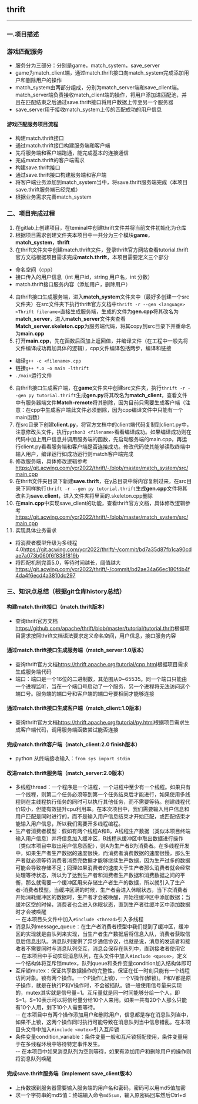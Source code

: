 ## thrift
***
### 一.项目描述
### 游戏匹配服务

- 服务分为三部分：分别是game，match_system，save_server
- game为match_client端，通过match.thrift接口向match_system完成添加用户和删除用户的操作
- match_system由两部分组成，分别为match_server端和save_client端。match_server端负责接收match_client端的操作，将用户添加进匹配池，并且在匹配结束之后通过save.thrift接口将用户数据上传至另一个服务器
- save_server用于接收match_system上传的匹配成功的用户信息

#### 游戏匹配服务项目流程
- 构建match.thrift接口
- 通过match.thrift接口构建服务端和客户端
- 先将服务端和客户端跑通，能完成基本的连接通信
- 完成match.thrift的客户端需求
- 构建save.thrift接口
- 通过save.thrift接口构建服务端和客户端
- 将客户端业务添加到match_system当中，将save.thrift服务端完成（本项目save.thrift服务端已经完成）
- 根据业务需求完善match_system

### 二、项目完成过程
1. 在gitlab上创建项目，在teminal中创建thrift文件并将当前文件初始化为仓库  
2. 根据项目需求创建文件夹本项目中一共分为三个模块**game**，**match_system**，**thrift**  
3. 在thrift文件夹中创建match.thrift文件，登录thrift官方网站查看tutorial.thrift官方文档根据项目需求完成**match.thrift**，本项目需要定义三个部分
* 命名空间（cpp）
* 接口传入的用户信息（int 用户id，string 用户名，int 分数）
* match.thrift接口服务内容（添加用户，删除用户） 
4. 由thrift接口生成服务端，进入**match_system**文件夹中（最好多创建一个src文件夹）在src文件夹下执行thrift官方文档中`thrift -r --gen <language> <Thrift filename>`直接生成服务端，生成的文件为**gen.cpp**将其改名为**match_server**，进入**match_server**文件夹查看**Match_server.skeleton.cpp**为服务端代码，将其copy到src目录下并重命名为**main.cpp**  
5. 打开**main.cpp**，先在函数后面加上返回值，并编译文件（在工程中一般先将文件编译成功再加具体的逻辑），cpp文件编译包括两步，编译和链接
* 编译`g++ -c <filename>.cpp`
* 链接`g++ *.o -o main -lthrift`
* `./main`运行文件
6. 由thrift接口生成客户端，在**game**文件夹中创建src文件夹，执行`thrift -r --gen py tutorial.thrift`生成**gen.py**将其改名为**match_client**，查看文件中有服务器端文件**Match-remote**将其删除，因为目前只需要生成客户端（注意：在cpp中生成客户端此文件必须删除，因为cpp编译文件中只能有一个main函数）  
7. 在src目录下创建**client.py**，将官方文档中的client端代码复制到client.py中，注意修改头文件，执行`python3 <filename>`看看编译成功。如果编译成功则在代码中加上用户信息并调用服务端的函数，先启动服务端的main.cpp，再运行client.py看看服务端和客户端是否连接成功。修改代码使其能够读取终端中输入用户，编译运行如成功运行则match客户端完成
8. 修改服务端，具体修改逻辑参考<https://git.acwing.com/ycr2022/thrift/-/blob/master/match_system/src/main.cpp>
9. 在thrift文件夹目录下新建**save.thrift**，在y总目录中将内容复制过来，在src目录下同样执行`thrift -r --gen py tutorial.thrift`生成**gen.cpp**文件将其改名为**save.client**，进入文件夹将里面的.skeleton.cpp删除
10. 在**main.cpp**中实现save_client的功能，查看thrift官方文档，具体修改逻辑参考<https://git.acwing.com/ycr2022/thrift/-/blob/master/match_system/src/main.cpp>
11. 实现具体业务需求
* 将消费者模型升级为多线程4.0<https://git.acwing.com/ycr2022/thrift/-/commit/bd7a35d87fb1ca90cdae7a073b060f6f838f819b>
* 将匹配机制完善5.0，等待时间越长，阈值越大<https://git.acwing.com/ycr2022/thrift/-/commit/bd2ae34a66ec180f4b4f4da4f6ecd4a3810dc297>
### 三、知识点总结（根据git仓库history总结）
#### 构建match.thrift接口（match.thrift版本）
- 查询thrift官方文档<https://github.com/apache/thrift/blob/master/tutorial/tutorial.thrift>根据项目需求按照thrift文档语法要求定义命名空间，用户信息，接口服务内容
#### 通过match.thrift接口生成服务端（match_server:1.0版本）
- 查询thrift官方文档<https://thrift.apache.org/tutorial/cpp.html>根据项目需求生成服务端代码
- 端口：端口是一个16位的二进制数，其范围从0~65535。同一个端口只能由一个进程监听，当在一个端口号启动了一个服务，另一个进程将无法访问这个端口号。服务端的端口号和客户端的端口号要相同才能够连接
#### 通过match.thrift接口生成客户端（match_client:1.0版本）
- 查询thrift官方文档<https://thrift.apache.org/tutorial/py.html>根据项目需求生成客户端代码，调用服务端函数尝试能否连接
#### 完成match.thrift客户端（match_client:2.0 finish版本）
- python 从终端接收输入：`from sys import stdin`
#### 改进match.thrift服务端（match_server:2.0版本）
- 多线程thread：一个程序是一个进程，一个进程中至少有一个线程。如果只有一个线程，则第二个任务必须等到第一个任务结束后才能进行，如果使用多线程则在主线程执行任务的同时可以执行其他任务，而不需要等待。创建线程代价较小，但能有效提升cpu利用率。在本次项目中，我们需要输入用户信息和用户匹配是同时进行的，而不是输入用户信息结束才开始匹配，或匹配结束才能输入用户信息，所以我们需要开多线程编程。
- 生产者消费者模型：假如有两个线程A和B，A线程生产数据（类似本项目终端输入用户信息）并将信息加入缓冲区，B线程从缓冲区中取出数据进行操作（类似本项目中取出用户信息匹配），则A为生产者B为消费者。在多线程开发中，如果生产者生产数据的速度很快，而消费者消费数据的速度很慢，那么生产者就必须等待消费者消费完数据才能够继续生产数据，因为生产过多的数据可能会导致存储不足；同理如果消费者的速度大于生产者那么消费者就会经常处理等待状态，所以为了达到生产者和消费者生产数据和消费数据之间的平衡，那么就需要一个缓冲区用来存储生产者生产的数据，所以就引入了生产者-消费者模型。当缓冲区满的时候，生产者会进入休眠状态，当下次消费者开始消耗缓冲区的数据时，生产者才会被唤醒，开始往缓冲区中添加数据；当缓冲区空的时候，消费者也会进入休眠状态，直到生产者往缓冲区中添加数据时才会被唤醒  
-- 在本项目头文件中加入`#include <thread>`引入多线程
- 消息队列message_queue：在生产者消费者模型中我们提到了缓冲区，缓冲区的实现就是由队列来实现，当生产者生产数据后将信息入队，消费者获取信息后信息出队。消息队列提供了异步通信协议，也就是说，消息的发送者和接收者不需要同时与消息队列交互，消息会保存在队列中，直到接收者使用它  
-- 在本项目中手动实现消息队列，在头文件中加入`#include <queue>`，定义一个结构体将互斥锁mutex，队列queue和条件变量condition加入结构体即可
- 互斥锁mutex：保证共享数据操作的完整性，保证在任一时刻只能有一个线程访问对象。锁有两个操作。一个P操作(上锁)，一个V操作(解锁)。P和V都是原子操作，就是在执行P和V操作时，不会被插队。锁一般使用信号量来实现的，mutex其实就是信号量=1。互斥量就是同一时间能够分给一个人，即S=1。S=10表示可以将信号量分给10个人来用。如果一共有20个人那么只能有10个人用，剩下10个人需要等待。  
-- 在本项目中有两个操作添加用户和删除用户，信息都是存在消息队列当中，如果不上锁，这两个操作同时执行可能导致在消息队列当中信息错乱。在本项目头文件中加入`#include <mutex>`引入互斥锁
- 条件变量condition_variable：条件变量一般和互斥锁搭配使用，条件变量用于在多线程环境中等待特定事件发生。  
-- 在本项目中如果消息队列为空则等待，如果有添加用户和删除用户的操作则将消息队列唤醒
#### 完成save.thrift服务端（implement save_client版本）
- 上传数据到服务器需要输入服务端的用户名和密码，密码可以用md5值加密
- 求一个字符串的md5值：终端输入命令`md5sum`，输入原密码回车然后Ctrl+d


